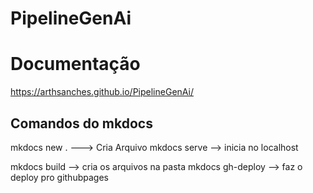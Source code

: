 
# PipelineGenAi

# Documentação

https://arthsanches.github.io/PipelineGenAi/


## Comandos do mkdocs
mkdocs new .  ---> Cria Arquivo
mkdocs serve --> inicia no localhost

mkdocs build --> cria os arquivos na pasta
mkdocs gh-deploy --> faz o deploy pro githubpages
